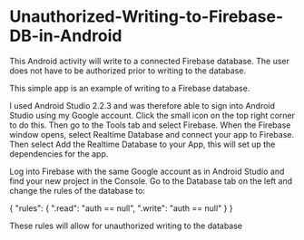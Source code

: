 # Unauthorized-Writing-to-Firebase-DB-in-Android
This Android activity will write to a connected Firebase database. The user does not have to be authorized prior to writing to the database. 

This simple app is an example of writing to a Firebase database.

I used Android Studio 2.2.3 and was therefore able to sign into Android Studio using my Google account. Click the small icon on the top right corner to do this. Then go to the Tools tab and select Firebase. When the Firebase window opens, select Realtime Database and connect your app to Firebase. Then select Add the Realtime Database to your App, this will set up the dependencies for the app.

Log into Firebase with the same Google account as in Android Studio and find your new project in the Console. Go to the Database tab on the left and change the rules of the database to:

{
  "rules": {
    ".read": "auth == null",
    ".write": "auth == null"
  }
}

These rules will allow for unauthorized writing to the database
